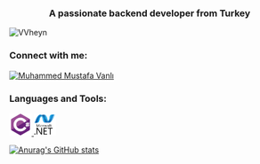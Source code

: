 <h3 align="center">A passionate backend developer from Turkey</h3>
<p align="left"> <img src="https://komarev.com/ghpvc/?username=VVheyn&label=Profile%20views&color=blue&style=flat" alt="VVheyn" /> </p>

<h3 align="left">Connect with me:</h3>
<p align="left">
<a href="https://www.linkedin.com/in/muhammed-mustafa-vanlı-7a383719b/" target="blank"><img align="center" src="https://cdn.jsdelivr.net/npm/simple-icons@3.0.1/icons/linkedin.svg" alt="Muhammed Mustafa Vanlı" height="30" width="40" /></a>
</p>
<h3 align="left">Languages and Tools:</h3>

<p align="left"> <a href="https://www.w3schools.com/cs/" target="_blank">
 <img src="https://raw.githubusercontent.com/devicons/devicon/master/icons/csharp/csharp-original.svg" alt="csharp" width="40" height="40"/> 
</a> <a href="https://www.w3schools.com/css/" target="_blank"> </a> <a href="https://dotnet.microsoft.com/" target="_blank"> <img src="https://raw.githubusercontent.com/devicons/devicon/master/icons/dot-net/dot-net-original-wordmark.svg" alt="dotnet" width="40" height="40"/> </a> <a href="https://www.w3.org/html/" target="_blank">  
<a href="https://www.microsoft.com/en-us/sql-server" target="_blank">
 

![Anurag's GitHub stats](https://github-readme-stats.vercel.app/api?username=VVheyn&theme=radical&show_icons=true)
